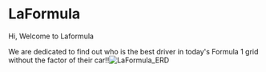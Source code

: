 # LaFormula

Hi, Welcome to Laformula


We are dedicated to find out who is the best driver in today's Formula 1 grid without the factor of their car!!![LaFormula_ERD](https://github.com/user-attachments/assets/267ecad8-ed71-402c-8147-ac16bbcceae8)
